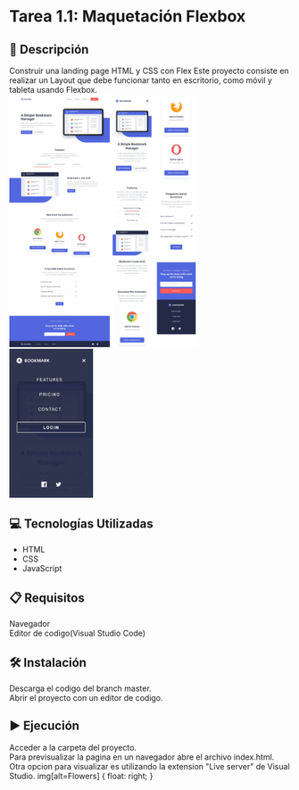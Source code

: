 # Tarea 1.1: Maquetación Flexbox
## 📄 Descripción
Construir una landing page HTML y CSS con Flex
Este proyecto consiste en realizar un Layout que debe funcionar tanto en escritorio, como móvil y tableta usando Flexbox.  
[<img src="design/desktop-design.jpg" width="180" alt="Diseño Escritorio" />](design/desktop-design.jpg)
[<img src="design/mobile.svg" width="150" alt="Diseño Movil" />](design/mobile.svg)  
[<img src="design/mobile-active-nav.jpg" width="150" alt="Menu Movil"/>](design/mobile-active-nav.jpg)

## 💻 Tecnologías Utilizadas
* HTML
* CSS
* JavaScript

## 📋 Requisitos
Navegador  
Editor de codigo(Visual Studio Code)

## 🛠️ Instalación
Descarga el codigo del branch master.  
Abrir el proyecto con un editor de codigo. 

## ▶️ Ejecución
Acceder a la carpeta del proyecto.  
Para previsualizar la pagina en un navegador abre el archivo index.html.  
Otra opcion para visualizar es utilizando la extension "Live server" de Visual Studio.
img[alt=Flowers] { float: right; }